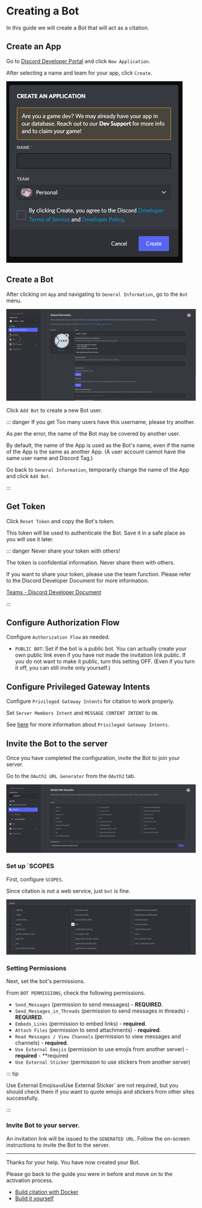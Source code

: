 # Creating a Bot

In this guide we will create a Bot that will act as a citation.

## Create an App

Go to [Discord Developer Portal](https://discord.com/developers/applications) and click `New Application`.

After selecting a name and team for your app, click `Create`.

![App Creation Screen](../../../image/guide/install-guide/create-app.png)

## Create a Bot

After clicking on `App` and navigating to `General Information`, go to the `Bot` menu.

![App Details Screen](../../../image/guide/install-guide/app-general-info.png)

Click `Add Bot` to create a new Bot user.

::: danger If you get Too many users have this username, please try another.

As per the error, the name of the Bot may be covered by another user.

By default, the name of the App is used as the Bot's name, even if the name of the App is the same as another App. (A user account cannot have the same user name and Discord Tag.)

Go back to `General Information`, temporarily change the name of the App and click `Add Bot`.

:::

## Get Token

Click `Reset Token` and copy the Bot's token.

This token will be used to authenticate the Bot. Save it in a safe place as you will use it later.

::: danger Never share your token with others!

The token is confidential information. Never share them with others.

If you want to share your token, please use the team function. Please refer to the Discord Developer Document for more information.

[Teams - Discord Developer Document](https://discord.com/developers/docs/topics/teams)

:::

## Configure Authorization Flow

Configure `Authorization Flow` as needed.

- `PUBLIC BOT`: Set if the bot is a public bot. You can actually create your own public link even if you have not made the invitation link public. If you do not want to make it public, turn this setting OFF. (Even if you turn it off, you can still invite only yourself.)

## Configure Privileged Gateway Intents

Configure `Privileged Gateway Intents` for citation to work properly.

Set `Server Members Intent` and `MESSAGE CONTENT INTENT` to `ON`.

See [here](https://discord.com/developers/docs/topics/gateway#gateway-intents) for more information about `Privileged Gateway Intents`.

## Invite the Bot to the server

Once you have completed the configuration, invite the Bot to join your server.

Go to the `OAuth2 URL Generator` from the `OAuth2` tab.

![OAuth2 URL Generator](../../../image/guide/install-guide/oauth2.png)

### Set up `SCOPES

First, configure `SCOPES`.

Since citation is not a web service, just `bot` is fine.

![SCOPES](../../../image/guide/install-guide/scopes.png)

### Setting Permissions

Next, set the bot's permissions.

From `BOT PERMISSIONS`, check the following permissions.

- `Send_Messages` (permission to send messages) - **REQUIRED**.
- `Send_Messages_in_Threads` (permission to send messages in threads) - **REQUIRED**.
- `Embeds_Links` (permission to embed links) - **required**.
- `Attach Files` (permission to send attachments) - **required**.
- `Read Messages / View Channels` (permission to view messages and channels) - **required**.
- `Use External Emojis` (permission to use emojis from another server) - **required** - **required
- `Use External Sticker` (permission to use stickers from another server)

::: tip

Use External Emojis` and `Use External Sticker` are not required, but you should check them if you want to quote emojis and stickers from other sites successfully.

:::

### Invite Bot to your server.

An invitation link will be issued to the `GENERATED URL`. Follow the on-screen instructions to invite the Bot to the server.

----

Thanks for your help. You have now created your Bot.

Please go back to the guide you were in before and move on to the activation process.

- [Build citation with Docker](docker.md)
- [Build it yourself](self-build.md)
